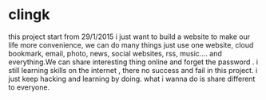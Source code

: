 # clingk
this project start from 29/1/2015 i just want to build a website to make our life more convenience, we can do many things just use one website, cloud bookmark, email, photo, news, social websites, rss, music.... and everything.We can share interesting thing online and forget the password . i still learning skills on the internet , there no success and fail in this project. i just keep hacking and learning by doing. what i wanna do is share different to everyone.

